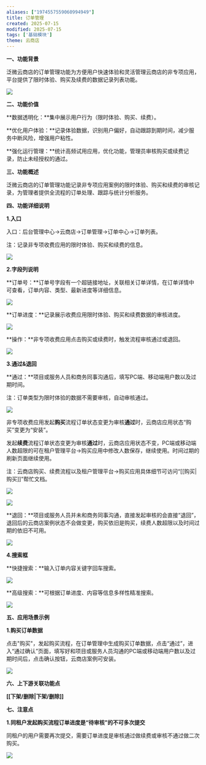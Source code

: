 ```yaml
---
aliases: ["1974557559060994949"]
title: 订单管理
created: 2025-07-15
modified: 2025-07-15
tags: ['基础模块']
theme: 云商店
---
```


**一、功能背景**

泛微云商店的订单管理功能为方便用户快速体验和灵活管理云商店的非专项应用，平台提供了限时体验、购买及续费的数据记录列表功能。

![](7919467fa4dbef79d4eafb1f0203fbe6.jpg)

**二、功能价值**

**数据透明化：**集中展示用户行为（限时体验、购买、续费）。

**优化用户体验：**记录体验数据，识别用户偏好，自动跟踪到期时间，减少服务中断风险，增强用户粘性。

**强化运行管理：**统计高频试用应用，优化功能，管理员审核购买或续费记录，防止未经授权的通过。

**三、功能概述**

泛微云商店的订单管理功能记录非专项应用案例的限时体验、购买和续费的审核记录，为管理者提供全流程的订单处理、跟踪与统计分析服务。

**四、功能详细说明**

**1.入口**

入口：后台管理中心->云商店->订单管理->订单中心->订单列表。

注：记录非专项收费应用的限时体验、购买和续费的信息。

![](c7200ecaafaef04c9bd4b6a42a47af63.jpg)

**2.字段列说明**

**订单号：**订单号字段有一个超链接地址，关联相关订单详情，在订单详情中可查看，订单内容、类型、最新进度等详细信息。

![](1dcc324c004e0c431f0c10621de8bb5f.jpg)

**订单进度：**记录展示收费应用限时体验、购买和续费数据的审核进度。

![](bcddc0ae832a432c10a394fa9165ee62.jpg)

**操作：**非专项收费应用点击购买或续费时，触发流程审核通过或退回。

![](6bebc1130dc6c17de43eff0d252de528.jpg)

**3.通过&退回**

**通过：**项目或服务人员和商务同事沟通后，填写PC端、移动端用户数以及过期时间。

注：订单类型为限时体验的数据不需要审核，自动审核通过。

![](a9d0fd72b465b50e571e79bd9d3eef75.jpg)

非专项收费应用发起**购买**流程订单状态变更为审核**通过**时，云商店应用状态“购买”变更为“安装”。

发起**续费**流程订单状态变更为审核**通过**时，云商店应用状态不变，PC端或移动端人数超限的可在租户管理平台->购买应用中修改人数保存，继续使用。时间过期的刷新页面继续使用。

注：云商店购买、续费流程以及租户管理平台->购买应用具体细节可访问“[[购买|购买]]”帮忙文档。

![](03c77a5536ec9554361afbfc520e2bda.jpg)

![](aab0458d1bb6c97038c5e283fd53dc7d.jpg)

**退回：**项目或服务人员并未和商务同事沟通，直接发起审核的会直接“退回”，退回后的云商店案例状态不会做变更，购买依旧是购买，续费人数超限以及时间过期的依旧不可用。

![](ae9019c6e0277efaad9a66479aa890b0.jpg)

**4.搜索框**

**快捷搜索：**输入订单内容关键字回车搜索。

![](e8c2be4b20dcf8e4e7686217ebc81fdc.jpg)

**高级搜索：**可根据订单进度、内容等信息多样性精准搜索。

**![](94ab33039e6f8f4b72e7ffa546d24ba2.jpg)**

**五、应用场景示例**

**1.购买订单数据**

点击"购买"，发起购买流程，在订单管理中生成购买订单数据，点击“通过”，进入“通过确认”页面，填写好和项目或服务人员沟通的PC端或移动端用户数以及过期时间后，点击确认按钮，云商店案例可安装。

![](a2c2a1fd317d2df48f13a9313e4e7629.jpg)

**六、上下游关联功能点**

**[[下架/删除|下架/删除]]**

**七、注意点**

**1.同租户发起购买流程订单进度是“待审核”的不可多次提交**

同租户的用户需要再次提交，需要订单进度是审核通过做续费或审核不通过做二次购买。

**![](1bcf29dc19e186bb51469cec5e9a4d78.jpg)**